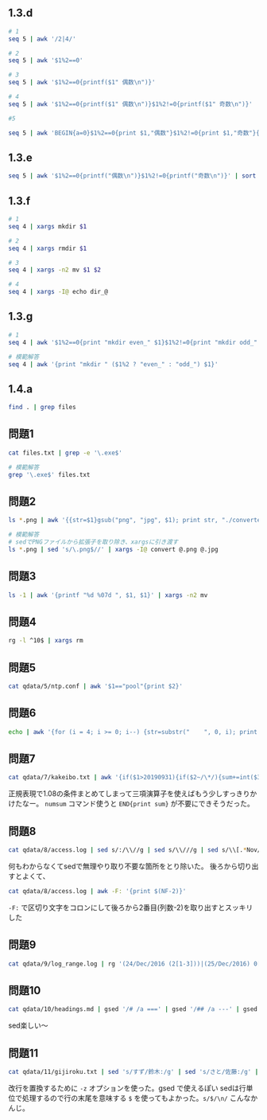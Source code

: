 ## 1.3.d

```bash
# 1
seq 5 | awk '/2|4/'

# 2
seq 5 | awk '$1%2==0'

# 3
seq 5 | awk '$1%2==0{printf($1" 偶数\n")}'

# 4
seq 5 | awk '$1%2==0{printf($1" 偶数\n")}$1%2!=0{printf($1" 奇数\n")}'

#5

seq 5 | awk 'BEGIN{a=0}$1%2==0{print $1,"偶数"}$1%2!=0{print $1,"奇数"}{a+=$1}END{print "合計 ",a,"\n"}'
```

## 1.3.e

```bash
seq 5 | awk '$1%2==0{printf("偶数\n")}$1%2!=0{printf("奇数\n")}' | sort | uniq -c
```

## 1.3.f

```bash
# 1
seq 4 | xargs mkdir $1

# 2
seq 4 | xargs rmdir $1

# 3
seq 4 | xargs -n2 mv $1 $2

# 4
seq 4 | xargs -I@ echo dir_@
```

## 1.3.g

```bash
# 1
seq 4 | awk '$1%2==0{print "mkdir even_" $1}$1%2!=0{print "mkdir odd_" $1}' | bash

# 模範解答
seq 4 | awk '{print "mkdir " ($1%2 ? "even_" : "odd_") $1}'
```

## 1.4.a
```bash
find . | grep files
```

## 問題1
```bash
cat files.txt | grep -e '\.exe$'

# 模範解答
grep '\.exe$' files.txt
```

## 問題2
```bash
ls *.png | awk '{{str=$1}gsub("png", "jpg", $1); print str, "./converted/"$1}' | xargs -n 2 convert

# 模範解答
# sedでPNGファイルから拡張子を取り除き、xargsに引き渡す
ls *.png | sed 's/\.png$//' | xargs -I@ convert @.png @.jpg
```

## 問題3
```bash
ls -1 | awk '{printf "%d %07d ", $1, $1}' | xargs -n2 mv
```

## 問題4
```bash
rg -l ^10$ | xargs rm
```

## 問題5
```bash
cat qdata/5/ntp.conf | awk '$1=="pool"{print $2}'
```

## 問題6
```bash
echo | awk '{for (i = 4; i >= 0; i--) {str=substr("    ", 0, i); print str "x" }}'
```

## 問題7
```bash
cat qdata/7/kakeibo.txt | awk '{if($1>20190931){if($2~/\*/){sum+=int($3*1.08)}else{sum+=int($3*1.1)}}else{sum+=int($3*1.08)}}END{print sum}'
```

正規表現で1.08の条件まとめてしまって三項演算子を使えばもう少しすっきりかけたなー。
`numsum` コマンド使うと `END{print sum}` が不要にできそうだった。

## 問題8
```bash
cat qdata/8/access.log | sed s/:/\\//g | sed s/\\///g | sed s/\\[.*Nov//g | awk '{$4<2017120000 ? am+=1 : pm+=1}END{print "am", am, "pm", pm}'

```

何もわからなくてsedで無理やり取り不要な箇所をとり除いた。
後ろから切り出すとよくて、

```bash
cat qdata/8/access.log | awk -F: '{print $(NF-2)}'
```

`-F:` で区切り文字をコロンにして後ろから2番目(列数-2)を取り出すとスッキリした

## 問題9

```bash
cat qdata/9/log_range.log | rg '(24/Dec/2016 (2[1-3]))|(25/Dec/2016) 0[0-3]'
```

## 問題10

```bash
cat qdata/10/headings.md | gsed '/# /a ===' | gsed '/## /a ---' | gsed -e 's/#* //g'
```

sed楽しい〜

## 問題11

```bash
cat qdata/11/gijiroku.txt | sed 's/すず/鈴木:/g' | sed 's/さと/佐藤:/g' | sed 's/やま$/山田:/g' | xargs -L2 | sed 's/ //g' | gsed -z "s/\\n/\n\n/g"
```

改行を置換するために `-z` オプションを使った。gsed で使えるぽい
sedは行単位で処理するので行の末尾を意味する `$` を使ってもよかった。`s/$/\n/` こんなかんじ。



